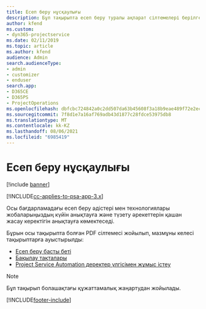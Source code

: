 ```yaml
---
title: Есеп беру нұсқаулығы
description: Бұл тақырыпта есеп беру туралы ақпарат сілтемелері берілген.
author: kfend
ms.custom:
- dyn365-projectservice
ms.date: 02/11/2019
ms.topic: article
ms.author: kfend
audience: Admin
search.audienceType:
- admin
- customizer
- enduser
search.app:
- D365CE
- D365PS
- ProjectOperations
ms.openlocfilehash: dbfcbc724842a0c2dd507da63b45608f3a18b9eae489f72e2ec0bd50f9fd2f24
ms.sourcegitcommit: 7f8d1e7a16af769adb43d1877c28fdce53975db8
ms.translationtype: MT
ms.contentlocale: kk-KZ
ms.lasthandoff: 08/06/2021
ms.locfileid: "6985419"
---
```

# <a name="reporting-guide"></a>Есеп беру нұсқаулығы

[!include [banner](../../includes/psa-now-project-operations.md)]

[!INCLUDE[cc-applies-to-psa-app-3.x](../../includes/cc-applies-to-psa-app-3x.md)]

Осы бағдарламадағы есеп беру әдістері мен технологиялары жобаларыңыздың күйін анықтауға және түзету әрекеттерін қашан жасау керектігін анықтауға көмектеседі. 

Бұрын осы тақырыпта болған PDF сілтемесі жойылып, мазмұны келесі тақырыптарға ауыстырылды:

- [Есеп беру басты беті](../reports-reporting-dynamics-365-project-service.md)
- [Бақылау тақталары](../reports-dashboards.md)
- [Project Service Automation деректер үлгісімен жұмыс істеу](../reports-working-project-service-data-model.md)

> [!NOTE]
> Бұл тақырып болашақтағы құжаттамалық жаңартудан жойылады. 


[!INCLUDE[footer-include](../../includes/footer-banner.md)]